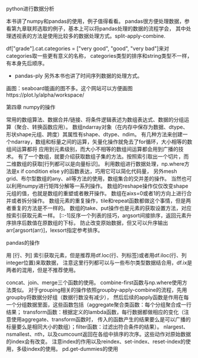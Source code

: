python进行数据分析

本书讲了numpy和pandas的使用，例子值得看看。
pandas很方便处理数据，参看第九章联邦选取的例子，基本上可以将pandas处理的数据的流程学会，
其中处理透视表的方法是使用比较多的数据处理方式。split-apply-combine.





df["grade"].cat.categories = ["very good", "good", "very bad"]来对categories取一些更有意义的名称，
categories类型的排序和string类型不一样，有本身先后顺序。

* pandas-ply
另外本书也讲了时间序列数据的处理方式。

画图：seaboard能画的图不多。这个网站可以方便画图https://plot.ly/alpha/workspace/





第四章     numpy的操作

常用的数组算法、数据合并/链接、将条件逻辑表述为数组表达式、数据的分组运算（聚合、转换函数应用）。
数组ndarray对象（在内存中保存为数据、dtype、形状shape元组、跨度）其属性有shape、dtype、ndim。
有几种方法来创建一个ndarray，数组和标量之间的运算，矢量化操作就免去了for循环，大小相等的数组间运算都将
应用到元素级别，而大小不相等的数组间运算都会用到广播的技术。
有了一个数组，就要介绍获取数组子集的方法。按照索引取出一个切片，而二维数组的获取[行列都可以是向量标识]。
利用数组进行数据处理，np.where方法是x if condition else y的函数表达，巧用它可以简化代码量，
另外mesh grid、布尔型数组的any、all等方法的使用，数组集合的交并差的操作。
当然也可以利用numpy进行矩阵分解等一系列操作。
数组的reshape操作仅仅改变shape元组的值，也就是数组的重塑或者散开操作。
数组在aixs=0或者1的方向上进行合并或者拆分操作。
数组元素的重复操作，tile和repeat函数都做这个事情，但是两者重复的方法是不一样的。
数组的take、put操作也是元素的获取设置方法，对应按索引获取元素一样。
[::-1]反序一个列表的技巧，argsort间接排序，返回元素升序排序后数值在原数组的下标，
防止改变原始数据，但又可以升序输出arr[argsort(arr)]，lexsort指定参考排序。



pandas的操作

用 [行、列] 索引获取元素，但是推荐用df.loc(行、列标签)或者用df.iloc(行、列integer位置)来取数据，
注意这里行列都可以与一些布尔类型数据结合用，df.ix是两者的混用，但是不推荐使用。

concat、join、merge三个函数的使用。
combine-first函数与np.where使用方法类似。
对于grouping相关的操作依照groupby-apply-combine的流程，先用groupby将数据分好组（数据行数没有减少），
然后后续的apply函数是作用在每一个分组数据里面，这些函数包括（aggregate聚合类函数：每个分组聚合成一行结果；
transform函数：根据定义的lambda函数，每行数据都做相应的变化（注意使用aggregate、transform函数时，
传入的函数产生的结果要么是可以广播的标量要么是相同大小的数组）；filter函数：过滤出符合条件的结果）。
nlargest、nsmallest、nth，以及cumcount返回在各组中排序的次序。这些动作对原始数据的index会有改变。
注意index的作用以及reindex、set-index、reset-index的使用，多级index的使用。
pd.get-dummies的使用